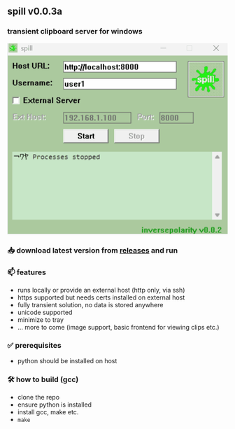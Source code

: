 ## spill v0.0.3a
### transient clipboard server for windows

![](spill.gif)

### 📥 download latest version from [releases](https://github.com/inversepolarity/spill/releases/) and run

### 📫 features

- runs locally or provide an external host (http only, via ssh)
- https supported but needs certs installed on external host
- fully transient solution, no data is stored anywhere
- unicode supported
- minimize to tray
- ... more to come (image support, basic frontend for viewing clips etc.)


### ✅ prerequisites

- python should be installed on host

### 🛠️ how to build (gcc)

- clone the repo
- ensure python is installed
- install gcc, make etc.
- `make`
